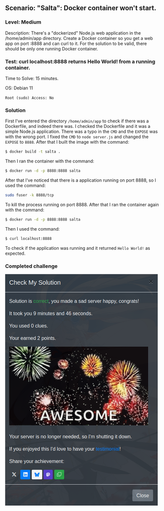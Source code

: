 ## Scenario: "Salta": Docker container won't start.

### Level: Medium

Description: There's a "dockerized" Node.js web application in the /home/admin/app directory. Create a Docker container so you get a web app on port :8888 and can curl to it. For the solution to be valid, there should be only one running Docker container.

### Test: curl localhost:8888 returns Hello World! from a running container.

Time to Solve: 15 minutes.

OS: Debian 11

`Root (sudo) Access: No`

### Solution

First I've entered the directory `/home/admin/app` to check if there was a Dockerfile, and indeed there was. I checked the Dockerfile and it was a simple Node.js application. There was a typo in the `CMD` and the `EXPOSE` was with the wrong port. I fixed the `CMD` to `node server.js` and changed the `EXPOSE` to `8888`. After that I built the image with the command:

```bash
$ docker build -t salta .
```

Then I ran the container with the command:

```bash
$ docker run -d -p 8888:8888 salta
```
After that I've noticed that there is a application running on port 8888, so I used the command:

```bash
sudo fuser -k 8888/tcp
```

To kill the process running on port 8888. After that I ran the container again with the command:

```bash
$ docker run -d -p 8888:8888 salta
```

Then I used the command:

```bash
$ curl localhost:8888
```

To check if the application was running and it returned `Hello World!` as expected.

### Completed challenge

![completed](../images/salta.png)